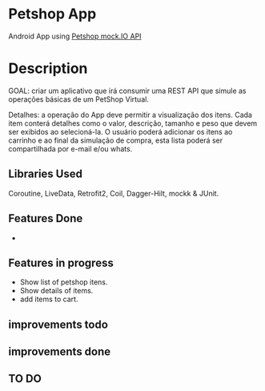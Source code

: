 # Petshop App
Android App using [Petshop mock.IO API](https://run.mocky.io/v3/039423ea-9e2b-423e-829e-7b5c789a9703)

# Description
GOAL: criar um aplicativo que irá consumir uma REST API que simule as operações básicas de um PetShop Virtual.

Detalhes: a operação do App deve permitir a visualização dos itens. Cada item conterá detalhes como o valor, descrição, tamanho e peso que devem ser exibidos ao selecioná-la. O usuário poderá adicionar os itens ao carrinho e ao final da simulação de compra, esta lista poderá ser compartilhada por e-mail e/ou whats.

## Libraries Used
Coroutine, LiveData, Retrofit2, Coil, Dagger-Hilt, mockk & JUnit.

## Features Done
-

## Features in progress
  -  Show list of petshop itens.
  - Show details of items.
  - add items to cart.

## improvements todo


## improvements done


## TO DO
